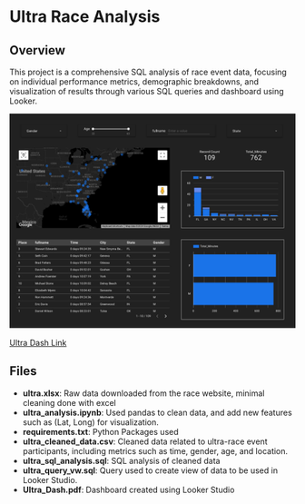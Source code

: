 # Ultra Race Analysis

## Overview
This project is a comprehensive SQL analysis of race event data, focusing on individual performance metrics, demographic breakdowns, and visualization of results through various SQL queries and dashboard using Looker.

![Ultra Dash Visualizaztion](Ultra_Dash.png)

[Ultra Dash Link](https://lookerstudio.google.com/reporting/ea1ad194-789a-421d-bf91-b871cd527308)


## Files
- **ultra.xlsx**: Raw data downloaded from the race website, minimal cleaning done with excel
- **ultra_analysis.ipynb**: Used pandas to clean data, and add new features such as (Lat, Long) for visualization.
- **requirements.txt**: Python Packages used
- **ultra_cleaned_data.csv**: Cleaned data related to ultra-race event participants, including metrics such as time, gender, age, and location.
- **ultra_sql_analysis.sql**: SQL analysis of cleaned data
- **ultra_query_vw.sql**: Query used to create view of data to be used in Looker Studio.
- **Ultra_Dash.pdf**: Dashboard created using Looker Studio

